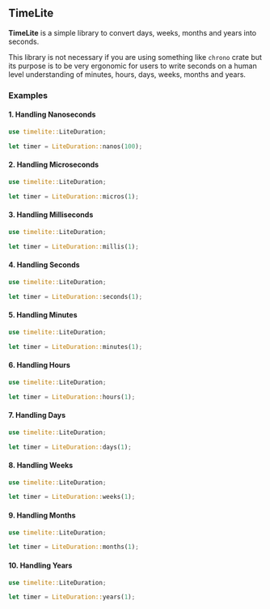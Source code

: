 ## TimeLite

**TimeLite** is a simple library to convert days, weeks, months and years into seconds.

This library is not necessary if you are using something like `chrono` crate but its purpose is to be very ergonomic for users to write seconds on a human level understanding of minutes, hours, days, weeks, months and years.

### Examples

#### 1. Handling Nanoseconds

```rust
use timelite::LiteDuration;

let timer = LiteDuration::nanos(100);
```

#### 2. Handling Microseconds

```rust
use timelite::LiteDuration;

let timer = LiteDuration::micros(1);
```

#### 3. Handling Milliseconds

```rust
use timelite::LiteDuration;

let timer = LiteDuration::millis(1);
```

#### 4. Handling Seconds

```rust
use timelite::LiteDuration;

let timer = LiteDuration::seconds(1);
```

#### 5. Handling Minutes

```rust
use timelite::LiteDuration;

let timer = LiteDuration::minutes(1);
```

#### 6. Handling Hours

```rust
use timelite::LiteDuration;

let timer = LiteDuration::hours(1);
```

#### 7. Handling Days

```rust
use timelite::LiteDuration;

let timer = LiteDuration::days(1);
```

#### 8. Handling Weeks

```rust
use timelite::LiteDuration;

let timer = LiteDuration::weeks(1);
```

#### 9. Handling Months

```rust
use timelite::LiteDuration;

let timer = LiteDuration::months(1);
```

#### 10. Handling Years

```rust
use timelite::LiteDuration;

let timer = LiteDuration::years(1);
```

